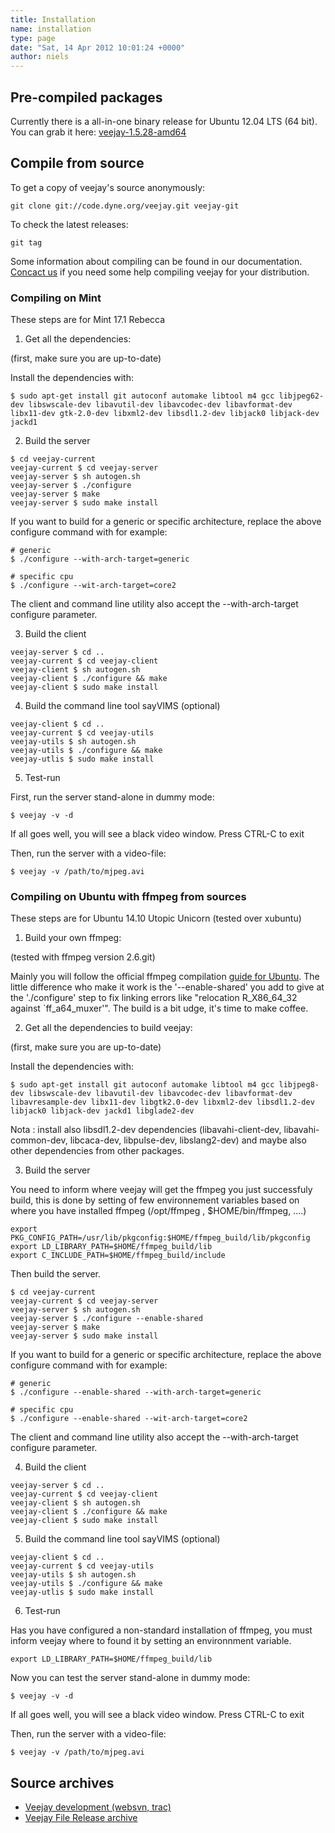 ```yaml
---
title: Installation
name: installation
type: page
date: "Sat, 14 Apr 2012 10:01:24 +0000"
author: niels
---
```


## Pre-compiled packages

Currently there is a all-in-one binary release for Ubuntu 12.04 LTS (64 bit).
You can grab it here: [veejay-1.5.28-amd64](https://sourceforge.net/projects/veejay/files/veejay-1.5-bin/veejay-1.5.28-amd64.deb/download)

## Compile from source

To get a copy of veejay's source anonymously:

    git clone git://code.dyne.org/veejay.git veejay-git

To check the latest releases:

    git tag

Some information about compiling can be found in our documentation.
[Concact us](/contact/) if you need some help compiling veejay for your distribution.


### Compiling on Mint

These steps are for Mint 17.1 Rebecca

1. Get all the dependencies:

(first, make sure you are up-to-date)

Install the dependencies with:
```
$ sudo apt-get install git autoconf automake libtool m4 gcc libjpeg62-dev libswscale-dev libavutil-dev libavcodec-dev libavformat-dev libx11-dev gtk-2.0-dev libxml2-dev libsdl1.2-dev libjack0 libjack-dev jackd1
```


2. Build the server

```
$ cd veejay-current
veejay-current $ cd veejay-server
veejay-server $ sh autogen.sh
veejay-server $ ./configure
veejay-server $ make
veejay-server $ sudo make install
```

If you want to build for a generic or specific architecture, replace the above configure command with for example:

```
# generic 
$ ./configure --with-arch-target=generic

# specific cpu
$ ./configure --wit-arch-target=core2
```

The client and command line utility also accept the --with-arch-target configure parameter.

3. Build the client

```
veejay-server $ cd ..
veejay-current $ cd veejay-client
veejay-client $ sh autogen.sh
veejay-client $ ./configure && make
veejay-client $ sudo make install
```

4. Build the command line tool sayVIMS (optional)

```
veejay-client $ cd ..
veejay-current $ cd veejay-utils
veejay-utils $ sh autogen.sh
veejay-utils $ ./configure && make
veejay-utlis $ sudo make install
```

5. Test-run 

First, run the server stand-alone in dummy mode:

```
$ veejay -v -d
```

If all goes well, you will see a black video window. Press CTRL-C to exit

Then, run the server with a video-file:

```
$ veejay -v /path/to/mjpeg.avi
```

### Compiling on Ubuntu with ffmpeg from sources

These steps are for Ubuntu 14.10 Utopic Unicorn (tested over xubuntu)

1. Build your own ffmpeg:

(tested with ffmpeg version 2.6.git)

Mainly you will follow the official ffmpeg compilation [guide for Ubuntu](https://trac.ffmpeg.org/wiki/CompilationGuide/Ubuntu).
The little difference who make it work is the '--enable-shared' you add to give at the './configure' step to fix linking errors like "relocation R_X86_64_32 against `ff_a64_muxer'".
The build is a bit udge, it's time to make coffee.

2. Get all the dependencies to build veejay:

(first, make sure you are up-to-date)

Install the dependencies with:
```
$ sudo apt-get install git autoconf automake libtool m4 gcc libjpeg8-dev libswscale-dev libavutil-dev libavcodec-dev libavformat-dev libavresample-dev libx11-dev libgtk2.0-dev libxml2-dev libsdl1.2-dev libjack0 libjack-dev jackd1 libglade2-dev
```

Nota : install also libsdl1.2-dev dependencies (libavahi-client-dev, libavahi-common-dev, libcaca-dev, libpulse-dev, libslang2-dev) and maybe also other dependencies from other packages.


3. Build the server

You need to inform where veejay will get the ffmpeg you just successfuly build, this is done by setting of few environnement variables based on where you have installed ffmpeg (/opt/ffmpeg , $HOME/bin/ffmpeg, ....)

```
export PKG_CONFIG_PATH=/usr/lib/pkgconfig:$HOME/ffmpeg_build/lib/pkgconfig
export LD_LIBRARY_PATH=$HOME/ffmpeg_build/lib
export C_INCLUDE_PATH=$HOME/ffmpeg_build/include
```

Then build the server.


```
$ cd veejay-current
veejay-current $ cd veejay-server
veejay-server $ sh autogen.sh
veejay-server $ ./configure --enable-shared
veejay-server $ make
veejay-server $ sudo make install
```

If you want to build for a generic or specific architecture, replace the above configure command with for example:

```
# generic
$ ./configure --enable-shared --with-arch-target=generic

# specific cpu
$ ./configure --enable-shared --wit-arch-target=core2
```

The client and command line utility also accept the --with-arch-target configure parameter.

4. Build the client

```
veejay-server $ cd ..
veejay-current $ cd veejay-client
veejay-client $ sh autogen.sh
veejay-client $ ./configure && make
veejay-client $ sudo make install
```

5. Build the command line tool sayVIMS (optional)

```
veejay-client $ cd ..
veejay-current $ cd veejay-utils
veejay-utils $ sh autogen.sh
veejay-utils $ ./configure && make
veejay-utlis $ sudo make install
```

6. Test-run

Has you have configured a non-standard installation of ffmpeg, you must inform veejay where to found it by setting an environnment variable.

```
export LD_LIBRARY_PATH=$HOME/ffmpeg_build/lib
```

Now you can test the server stand-alone in dummy mode:

```
$ veejay -v -d
```

If all goes well, you will see a black video window. Press CTRL-C to exit

Then, run the server with a video-file:

```
$ veejay -v /path/to/mjpeg.avi
```

## Source archives

* [Veejay development (websvn, trac)](http://code.dyne.org/veejay)
* [Veejay File Release archive](http://www.sourceforge.net/projects/veejay)

